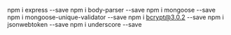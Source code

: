 npm i express --save
npm i body-parser --save
npm i mongoose --save
npm i mongoose-unique-validator --save
npm i bcrypt@3.0.2 --save
npm i jsonwebtoken --save
npm i underscore --save